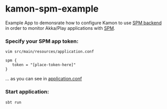 # kamon-spm-example

Example App to demonsrate how to configure Kamon to use [SPM backend](http://kamon.io/backends/spm/) in order to monitor Akka/Play applications with [SPM](http://sematext.com/spm).


### Specify your SPM app token:

    vim src/main/resources/application.conf

    spm {
       token = "[place-token-here]"
    }

... as you can see in [application.conf](https://github.com/sematext/kamon-spm-example/blob/master/src/main/resources/application.conf)

### Start application:
   
    sbt run
 
